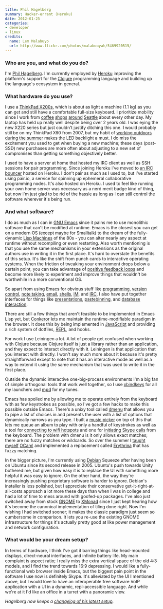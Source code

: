 ```yaml
---
title: Phil Hagelberg
summary: Hacker-errant (Heroku)
date: 2012-01-25
categories:
- developer
- linux
credits:
  name: Lem Malabuyo
  url: http://www.flickr.com/photos/malabooyah/5469920515/
---
```


### Who are you, and what do you do?

I'm [Phil Hagelberg](http://technomancy.us/colophon "Phil's colophon."). I'm currently employed by [Heroku][] improving the platform's support for the [Clojure][] programming language and building up the language's ecosystem in general.

### What hardware do you use?

I use a [ThinkPad X200s][thinkpad-x200], which is about as light a machine (1.1 kg) as you can get and still have a comfortable full-size keyboard. I prioritize mobility since I work from [coffee](http://zokacoffee.com/ "A coffee shop in Seattle that Phil works out of.") [shops](http://neptunecoffee.com/ "A coffee shop in Seattle that Phil works out of.") [around](http://trabantcoffee.com/ "A coffee shop in Seattle that Phil works out of.") [Seattle](http://www.milsteadandco.com/ "A coffee shop in Seattle that Phil works out of.") about every other day. My laptop has held up really well despite being over 2 years old. I was eying the new X220 series but just couldn't justify ditching this one. I would probably still be on my ThinkPad X60 from 2007, but my habit of [working outdoors during the summer](http://www.flickr.com/photos/technomancy/tags/remoteoffice "Phil's photos of his remote office.") makes the LED backlight a must. I do miss the excitement you used to get when buying a new machine; these days (post-SSD) new purchases are more often about adjusting to a new set of compromises than getting something objectively better.

I used to have a server at home that hosted my IRC client as well as SSH sessions for pair programming. Since joining Heroku I've moved to [an IRC bouncer][znc] hosted on Heroku. I don't pair as much as I used to, but I've started using pair.io, a service for spinning up ephemeral collaborative programming nodes. It's also hosted on Heroku. I used to feel like running your own home server was necessary as a nerd merit badge kind of thing, but now I'm just glad to be rid of the hassle as long as I can still control the software wherever it's being run.

### And what software?

I do as much as I can in [GNU Emacs][emacs] since it pains me to use monolithic software that can't be modified at runtime. Emacs is the closest you can get on a modern OS (except maybe for Smalltalk) to the dream of the fully-dynamic [Lisp Machines](http://en.wikipedia.org/wiki/Lisp_machine "A Wikipedia entry for Lisp Machines.") of the 80s - you can alter nearly any aspect at runtime without recompiling or even restarting. Also worth mentioning is that you use the same mechanisms in your extensions as the original authors use in writing it in the first place. It's hard to overstate the benefits of this setup. It's like the shift from punch cards to interactive operating systems. When the friction of tweaking your environment drops below a certain point, you can take advantage of [positive feedback loops](http://en.wikipedia.org/wiki/Cybernetics "The Wikipedia entry for Cybernetics.") and become more likely to experiment and improve things that wouldn't be worthwhile in a more conventional OS.

So apart from using Emacs for obvious stuff like [programming][swank-clojure], [version control][magit], [note taking][org-mode], [email][gnus], [shells][eshell], [IM][elim], and [IRC][erc], I also have put together interfaces for things like [presentations][epresent], [pastebinning][scpaste], and [database interaction][relax.el].

There are still a few things that aren't feasible to be implemented in Emacs Lisp yet, but [Conkeror][] lets me maintain the runtime-modifiable paradigm in the browser. It does this by being implemented in [JavaScript][] and providing a rich system of dotfiles, [REPL](http://en.wikipedia.org/wiki/Read%E2%80%93eval%E2%80%93print_loop "A Wikipedia entry for Read--eval--print loop."), and hooks.

For work I use Leiningen a lot. A lot of people get confused when working with Clojure because Clojure itself is just a library rather than an application, and they expect to interact directly with it. Leiningen is that application that you interact with directly. I won't say much more about it because it's pretty straightforward except to note that it has an interactive mode as well as a way to extend it using the same mechanism that was used to write it in the first place.

Outside the dynamic interactive one-big-process environments I'm a big fan of simple orthogonal tools that work well together, so I use [xbindkeys][] for all my launchers and [mpd][] for my tunes.

Emacs has spoiled me by allowing me to operate entirely from the keyboard with as few keystrokes as possible, so I've got a few hacks to make this possible outside Emacs. There's a unixy tool called [dmenu][] that allows you to pipe a list of choices in and presents the user with a list of options that dynamically narrows as you type. I built a [music picker](https://github.com/technomancy/dotfiles/blob/master/bin/music-choose "Phil's music picker script.") on top of this that lets me queue an album to play with only a handful of keystrokes as well as a tool for [connecting to wifi hotspots](https://github.com/technomancy/dotfiles/blob/master/bin/ery-net "Phil's script for connecting to wireless hotspots.") and one for [initiating Skype calls](https://github.com/technomancy/dotfiles/blob/master/bin/skyyy "Phil's script for starting Skype calls.") from the keyboard. The problem with dmenu is it only allows exact matches; there are no fuzzy matches or wildcards. So over the summer I [taught myself](http://technomancy.us/152 "Phil's post on his OCaml experience.") [OCaml][] and implemented a replacement called [Erythrina][] that has fuzzy matching.

In the bigger picture, I'm currently using [Debian][] Squeeze after having been on Ubuntu since its second release in 2005. Ubuntu's push towards Unity bothered me, but given how easy it is to replace the UI with something more helpful it was easy to ignore. On the other hand, the way they're increasingly pushing proprietary software is harder to ignore. Debian's installer is less polished, but I appreciate their conservative get-it-right-at-all-costs approach a lot more these days than when I was in college and had a lot of time to mess around with goofed-up packages. I've also just switched away from stock [GNOME][] to [XMonad][] since I just kept hearing how it's become the canonical implementation of tiling done right. Now I'm wishing I had switched sooner; it makes the classic paradigm just seem so cumbersome in comparison. It lets you re-use the existing GNOME infrastructure for things it's actually pretty good at like power management and network configuration.

### What would be your dream setup?

In terms of hardware, I think I've got it barring things like head-mounted displays, direct-neural interfaces, and infinite battery life. My main complaint is aspect ratio; I really miss the extra vertical space of the old 4:3 models, and I find the trend towards 16:9 depressing. I would like a fully-functional web browser inside Emacs, but the biggest pain point in the software I use now is definitely Skype. It's alleviated by the UI I mentioned above, but I would love to have an interoperable free software VoIP application with a UI in a dynamic, repl-accessible language. And while we're at it I'd like an office in a turret with a panoramic view.

*Hagelberg now keeps a [changelog of his latest setup](https://technomancy.us/gear "Hagelberg's setup changelog.").*

[clojure]: https://en.wikipedia.org/wiki/Clojure "A dynamic programming language using the Java Virtual Machine."
[conkeror]: http://conkeror.org/ "A keyboard-driven web browser."
[debian]: https://www.debian.org/ "A Linux distribution."
[dmenu]: https://tools.suckless.org/dmenu/ "A dynamic menu for X11."
[elim]: http://savannah.nongnu.org/projects/elim "An IM daemon for Emacs."
[emacs]: http://www.gnu.org/software/emacs/ "A free open-source text editor."
[epresent]: http://web.archive.org/web/20200927132910/https://github.com/technomancy/epresent "A presentation system for Emacs."
[erc]: https://www.emacswiki.org/emacs/ERC "An IRC client for Emacs."
[erythrina]: https://github.com/technomancy/erythrina "A tool for allowing quick selection from a list of options."
[eshell]: http://www.gnu.org/software/emacs/manual/html_node/eshell/ "A shell for emacs."
[gnome]: https://www.gnome.org/ "A desktop system for *nix operating systems."
[gnus]: http://www.gnus.org/ "A mail and news reader for Emacs."
[heroku]: https://www.heroku.com/ "A service for running and deploying Ruby, Node.js, Clojure, Java, Python, and Scala apps."
[javascript]: https://en.wikipedia.org/wiki/JavaScript "An interpreted scripting language."
[magit]: https://github.com/magit/magit "A git mode for Emacs."
[mpd]: https://mpd.fandom.com/wiki/Music_Player_Daemon_Wiki "A music playing server."
[ocaml]: https://caml.inria.fr/ocaml/index.en.html "An object-oriented version of the Caml programming language."
[org-mode]: https://orgmode.org/ "An Emacs mode for notes and to-do items."
[relax.el]: https://github.com/technomancy/relax.el "An Emacs interface for CouchDB."
[scpaste]: http://web.archive.org/web/20210926092140/https://github.com/technomancy/scpaste "An Emacs interface for pasting text over SSH."
[swank-clojure]: https://github.com/technomancy/swank-clojure/ "A server for connecting SLIME to Clojure projects."
[thinkpad-x200]: http://web.archive.org/web/20161130223116/http://shop.lenovo.com/us/notebooks/thinkpad/x-series/x200 "A 12.1 inch PC laptop."
[xbindkeys]: http://www.nongnu.org/xbindkeys/xbindkeys.html "A keyboard/mouse launcher tool for X11."
[xmonad]: https://xmonad.org/ "A tiling window manager for X11."
[znc]: https://wiki.znc.in/ZNC "An IRC bouncer."
